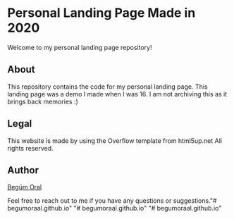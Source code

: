 # Personal Landing Page Made in 2020

Welcome to my personal landing page repository!

## About

This repository contains the code for my personal landing page. This landing page was a demo I made when I was 16. I am not archiving this as it brings back memories :)

## Legal

This website is made by using the Overflow template from html5up.net
All rights reserved.

## Author

[Begüm Oral](https://github.com/begumoraal)

Feel free to reach out to me if you have any questions or suggestions."# begumoraal.github.io" 
"# begumoraal.github.io" 
"# begumoraal.github.io"

